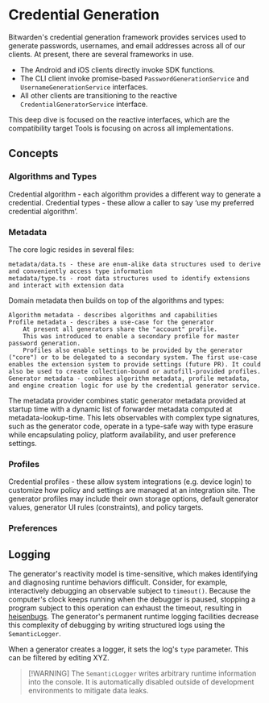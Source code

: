 # Credential Generation

Bitwarden's credential generation framework provides services used to generate passwords, usernames,
and email addresses across all of our clients. At present, there are several frameworks in use.

- The Android and iOS clients directly invoke SDK functions.
- The CLI client invoke promise-based `PasswordGenerationService` and `UsernameGenerationService`
  interfaces.
- All other clients are transitioning to the reactive `CredentialGeneratorService` interface.

This deep dive is focused on the reactive interfaces, which are the compatibility target Tools is
focusing on across all implementations.

## Concepts

### Algorithms and Types

Credential algorithm - each algorithm provides a different way to generate a credential. Credential
types - these allow a caller to say ‘use my preferred credential algorithm’.

### Metadata

The core logic resides in several files:

    metadata/data.ts - these are enum-alike data structures used to derive and conveniently access type information
    metadata/type.ts - root data structures used to identify extensions and interact with extension data

Domain metadata then builds on top of the algorithms and types:

    Algorithm metadata - describes algorithms and capabilities
    Profile metadata - describes a use-case for the generator
        At present all generators share the "account" profile.
        This was introduced to enable a secondary profile for master password generation.
        Profiles also enable settings to be provided by the generator ("core") or to be delegated to a secondary system. The first use-case enables the extension system to provide settings (future PR). It could also be used to create collection-bound or autofill-provided profiles.
    Generator metadata - combines algorithm metadata, profile metadata, and engine creation logic for use by the credential generator service.

The metadata provider combines static generator metadata provided at startup time with a dynamic
list of forwarder metadata computed at metadata-lookup-time. This lets observables with complex type
signatures, such as the generator code, operate in a type-safe way with type erasure while
encapsulating policy, platform availability, and user preference settings.

### Profiles

Credential profiles - these allow system integrations (e.g. device login) to customize how policy
and settings are managed at an integration site. The generator profiles may include their own
storage options, default generator values, generator UI rules (constraints), and policy targets.

### Preferences

## Logging

The generator's reactivity model is time-sensitive, which makes identifying and diagnosing runtime
behaviors difficult. Consider, for example, interactively debugging an observable subject to
`timeout()`. Because the computer's clock keeps running when the debugger is paused, stopping a
program subject to this operation can exhaust the timeout, resulting in
[heisenbugs](https://en.wikipedia.org/wiki/Heisenbug). The generator's permanent runtime logging
facilities decrease this complexity of debugging by writing structured logs using the
`SemanticLogger`.

When a generator creates a logger, it sets the log's `type` parameter. This can be filtered by
editing XYZ.

> [!WARNING] The `SemanticLogger` writes arbitrary runtime information into the console. It is
> automatically disabled outside of development environments to mitigate data leaks.

